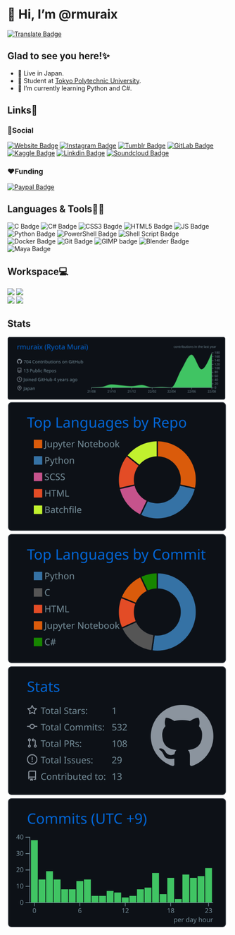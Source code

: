 # 👋 Hi, I’m @rmuraix  
[![Translate Badge](https://img.shields.io/badge/日本語-ffffff?style=flat-square&logo=googletranslate&logoColor=black)](/translation/README_JP.md)  
## Glad to see you here!✨
- 📍 Live in Japan.
- 🏫 Student at [Tokyo Polytechnic University](https://www.t-kougei.ac.jp/en).  
- 🌱 I’m currently learning Python and C#.  
## Links🔗
### 👨Social
[![Website Badge](https://img.shields.io/badge/website-000000?style=for-the-badge&logo=About.me&logoColor=white)](https://rmurai.com)
[![Instagram Badge](https://img.shields.io/badge/Instagram-E4405F?style=for-the-badge&logo=instagram&logoColor=white)](https://www.instagram.com/rmuraix/)
[![Tumblr Badge](https://img.shields.io/badge/Tumblr-%2336465D.svg?&style=for-the-badge&logo=Tumblr&logoColor=white)](https://rmurai.com/tumblr)
[![GitLab Badge](https://img.shields.io/badge/GitLab-330F63?style=for-the-badge&logo=gitlab&logoColor=white)](https://gitlab.com/rmuraix)
[![Kaggle Badge](https://img.shields.io/badge/Kaggle-20BEFF?style=for-the-badge&logo=Kaggle&logoColor=white)](https://www.kaggle.com/rmuraix)
[![Linkdin Badge](https://img.shields.io/badge/LinkedIn-0077B5?style=for-the-badge&logo=linkedin&logoColor=white)](https://www.linkedin.com/in/rmurai/) 
[![Soundcloud Badge](https://img.shields.io/badge/SoundCloud-FF3300?style=for-the-badge&logo=soundcloud&logoColor=white)](https://soundcloud.com/rmuraix)  
### ❤️Funding
[![Paypal Badge](https://img.shields.io/badge/PayPal-00457C?style=for-the-badge&logo=paypal&logoColor=white)](https://paypal.me/rmurai)  
## Languages & Tools🧑‍💻
![C Badge](https://img.shields.io/badge/C-00599C?style=for-the-badge&logo=c&logoColor=white)
![C# Badge](https://img.shields.io/badge/C%23-239120?style=for-the-badge&logo=c-sharp&logoColor=white)
![CSS3 Bagde](https://img.shields.io/badge/CSS3-1572B6?style=for-the-badge&logo=css3&logoColor=white)
![HTML5 Badge](https://img.shields.io/badge/HTML5-E34F26?style=for-the-badge&logo=html5&logoColor=white)
![JS Badge](https://img.shields.io/badge/JavaScript-323330?style=for-the-badge&logo=javascript&logoColor=F7DF1E)
![Python Badge](https://img.shields.io/badge/Python-FFD43B?style=for-the-badge&logo=python&logoColor=blue)
![PowerShell Badge](https://img.shields.io/badge/PowerShell-%235391FE.svg?style=for-the-badge&logo=powershell&logoColor=white)
![Shell Script Badge](https://img.shields.io/badge/shell_script-%23121011.svg?style=for-the-badge&logo=gnu-bash&logoColor=white)  
![Docker Badge](https://img.shields.io/badge/docker-2496ED?style=for-the-badge&logo=docker&logoColor=white)
![Git Badge](https://img.shields.io/badge/git-%23F05033.svg?style=for-the-badge&logo=git&logoColor=white)
![GIMP badge](https://img.shields.io/badge/gimp-5C5543?style=for-the-badge&logo=gimp&logoColor=white)
![Blender Badge](https://img.shields.io/badge/blender-f5792a?style=for-the-badge&logo=blender&logoColor=white)
![Maya Badge](https://img.shields.io/badge/Maya-0696D7?style=for-the-badge&logo=autodesk&logoColor=white)

## Workspace💻
![](https://img.shields.io/badge/Windows11-DELL_LAPTOP-0078D6?style=for-the-badge&logo=windows&logoColor=white) 
![](https://img.shields.io/badge/Ubuntu22.04-DELL_LAPTOP-0078D6?style=for-the-badge&logo=ubuntu&logoColor=white)  
![](https://img.shields.io/badge/VSCode-0078D4?style=for-the-badge&logo=visual%20studio%20code&logoColor=white) 
![](https://img.shields.io/badge/Visual_Studio-5C2D91?style=for-the-badge&logo=visual%20studio&logoColor=white)

## Stats
![](https://raw.githubusercontent.com/rmuraix/rmuraix/main/profile-summary-card-output/github_dark/0-profile-details.svg)  
![](https://raw.githubusercontent.com/rmuraix/rmuraix/main/profile-summary-card-output/github_dark/1-repos-per-language.svg)
![](https://raw.githubusercontent.com/rmuraix/rmuraix/main/profile-summary-card-output/github_dark/2-most-commit-language.svg)
![](https://raw.githubusercontent.com/rmuraix/rmuraix/main/profile-summary-card-output/github_dark/3-stats.svg)
![](https://raw.githubusercontent.com/rmuraix/rmuraix/main/profile-summary-card-output/github_dark/4-productive-time.svg)

